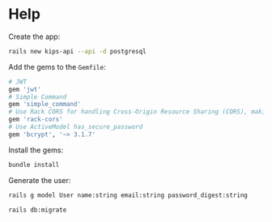 # Help

Create the app:
```bash
rails new kips-api --api -d postgresql
```

Add the gems to the `Gemfile`:
```rb
# JWT 
gem 'jwt'
# Simple Command
gem 'simple_command'
# Use Rack CORS for handling Cross-Origin Resource Sharing (CORS), making cross-origin AJAX possible
gem 'rack-cors'
# Use ActiveModel has_secure_password
gem 'bcrypt', '~> 3.1.7'
```

Install the gems:
```bash
bundle install
```

Generate the user:
```bash
rails g model User name:string email:string password_digest:string

rails db:migrate
```

